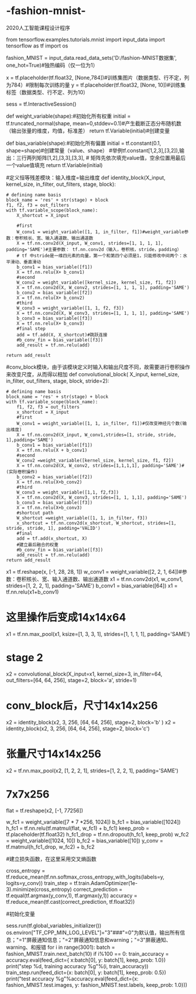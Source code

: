 # -fashion-mnist-
2020人工智能课程设计程序

from tensorflow.examples.tutorials.mnist import input_data
import tensorflow as tf
import os

fashion_MNIST = input_data.read_data_sets('D:/fashion-MNIST数据集', one_hot=True)#独热编码（仅一位为1）

x = tf.placeholder(tf.float32, [None,784])#训练集图片（数据类型、行不定，列为784）#限制每次训练的量
y = tf.placeholder(tf.float32, [None, 10])#训练集标签（数据类型、行不定、列为10）

sess = tf.InteractiveSession()

def weight_variable(shape):#初始化所有权重
    initial = tf.truncated_normal(shape, mean=0,stddev=0.1)#产生截断正态分布随机数（输出张量的维度，均值，标准差）
    return tf.Variable(initial)#创建变量

def bias_variable(shape):#初始化所有偏置
    initial = tf.constant(0.1, shape=shape)#创建常量（value、shape） #举例tf.constant[1,2,3],[3,2]),输出：三行两列矩阵[1,2],[3,3],[3,3],
    # 矩阵先依次填充value值，空余位置用最后一个value值填充
    return tf.Variable(initial)

#定义恒等残差模块：输入维度=输出维度
def identity_block(X_input, kernel_size, in_filter, out_filters, stage, block):

    # defining name basis
    block_name = 'res' + str(stage) + block
    f1, f2, f3 = out_filters
    with tf.variable_scope(block_name):
        X_shortcut = X_input

        #first
        W_conv1 = weight_variable([1, 1, in_filter, f1])#weight_variable参数：卷积核长、宽、输入通道数、输出通道数
        X = tf.nn.conv2d(X_input, W_conv1, strides=[1, 1, 1, 1], padding='SAME')#主要参数： tf.nn.conv2d（输入，卷积核，stride，padding）
        # tf 中stride是一维四元素的向量，第一个和第四个必须是1，只能修改中间两个：水平滑动、垂直滑动
        b_conv1 = bias_variable([f1])
        X = tf.nn.relu(X+ b_conv1)
        #second
        W_conv2 = weight_variable([kernel_size, kernel_size, f1, f2])
        X = tf.nn.conv2d(X, W_conv2, strides=[1, 1, 1, 1], padding='SAME')
        b_conv2 = bias_variable([f2])
        X = tf.nn.relu(X+ b_conv2)
        #third
        W_conv3 = weight_variable([1, 1, f2, f3])
        X = tf.nn.conv2d(X, W_conv3, strides=[1, 1, 1, 1], padding='SAME')
        b_conv3 = bias_variable([f3])
        X = tf.nn.relu(X+ b_conv3)
        #final step
        add = tf.add(X, X_shortcut)#跳跃连接
        #b_conv_fin = bias_variable([f3])
        add_result = tf.nn.relu(add)

    return add_result

#conv_block模块，由于该模块定义时输入和输出尺度不同，故需要进行卷积操作来改变尺度，从而得以相加
def convolutional_block( X_input, kernel_size, in_filter, out_filters, stage, block, stride=2):

    # defining name basis
    block_name = 'res' + str(stage) + block
    with tf.variable_scope(block_name):
        f1, f2, f3 = out_filters
        x_shortcut = X_input
        #first
        W_conv1 = weight_variable([1, 1, in_filter, f1])#仅改变神经元个数(输出维度)
        X = tf.nn.conv2d(X_input, W_conv1,strides=[1, stride, stride, 1],padding='SAME')
        b_conv1 = bias_variable([f1])
        X = tf.nn.relu(X + b_conv1)
        #second
        W_conv2 =weight_variable([kernel_size, kernel_size, f1, f2])
        X = tf.nn.conv2d(X, W_conv2, strides=[1,1,1,1], padding='SAME')#(实际卷积操作)
        b_conv2 = bias_variable([f2])
        X = tf.nn.relu(X+b_conv2)
        #third
        W_conv3 = weight_variable([1,1, f2,f3])
        X = tf.nn.conv2d(X, W_conv3, strides=[1, 1, 1,1], padding='SAME')
        b_conv3 = bias_variable([f3])
        X = tf.nn.relu(X+b_conv3)
        #shortcut path
        W_shortcut =weight_variable([1, 1, in_filter, f3])
        x_shortcut = tf.nn.conv2d(x_shortcut, W_shortcut, strides=[1, stride, stride, 1], padding='VALID')
        #final
        add = tf.add(x_shortcut, X)
        #建立最后融合的权重
        #b_conv_fin = bias_variable([f3])
        add_result = tf.nn.relu(add)
    return add_result

x1 = tf.reshape(x, [-1, 28, 28, 1])
w_conv1 = weight_variable([2, 2, 1, 64])#参数：卷积核长、宽、输入通道数、输出通道数
x1 = tf.nn.conv2d(x1, w_conv1, strides=[1, 2, 2, 1], padding='SAME')
b_conv1 = bias_variable([64])
x1 = tf.nn.relu(x1+b_conv1)
# 这里操作后变成14x14x64
x1 = tf.nn.max_pool(x1, ksize=[1, 3, 3, 1], strides=[1, 1, 1, 1], padding='SAME')

# stage 2
x2 = convolutional_block(X_input=x1, kernel_size=3, in_filter=64,  out_filters=[64, 64, 256], stage=2, block='a', stride=1)
# conv_block后，尺寸14x14x256
x2 = identity_block(x2, 3, 256, [64, 64, 256], stage=2, block='b' )
x2 = identity_block(x2, 3, 256, [64, 64, 256], stage=2, block='c')
# 张量尺寸14x14x256
x2 = tf.nn.max_pool(x2, [1, 2, 2, 1], strides=[1, 2, 2, 1], padding='SAME')
# 7x7x256
flat = tf.reshape(x2, [-1, 7*7*256])

w_fc1 = weight_variable([7 * 7 *256, 1024])
b_fc1 = bias_variable([1024])
h_fc1 = tf.nn.relu(tf.matmul(flat, w_fc1) + b_fc1)
keep_prob = tf.placeholder(tf.float32)
h_fc1_drop = tf.nn.dropout(h_fc1, keep_prob)
w_fc2 = weight_variable([1024, 10])
b_fc2 = bias_variable([10])
y_conv = tf.matmul(h_fc1_drop, w_fc2) + b_fc2

#建立损失函数，在这里采用交叉熵函数

cross_entropy = tf.reduce_mean(tf.nn.softmax_cross_entropy_with_logits(labels=y, logits=y_conv))
train_step = tf.train.AdamOptimizer(1e-3).minimize(cross_entropy)
correct_prediction = tf.equal(tf.argmax(y_conv,1), tf.argmax(y,1))
accuracy = tf.reduce_mean(tf.cast(correct_prediction, tf.float32))

#初始化变量

sess.run(tf.global_variables_initializer())
os.environ["TF_CPP_MIN_LOG_LEVEL"]="3"###"=0"为默认值，输出所有信息；"=1"屏蔽通知信息；"=2"屏蔽通知信息和warning；"=3"屏蔽通知、warning、和报错
for i in range(3001):
    batch = fashion_MNIST.train.next_batch(10)
    if i%100 == 0:
        train_accuracy = accuracy.eval(feed_dict={
            x:batch[0], y: batch[1], keep_prob: 1.0})
        print("step %d, training accuracy %g"%(i, train_accuracy))
    train_step.run(feed_dict={x: batch[0], y: batch[1], keep_prob: 0.5})
print("test accuracy %g"%accuracy.eval(feed_dict={x: fashion_MNIST.test.images, y: fashion_MNIST.test.labels, keep_prob: 1.0}))
